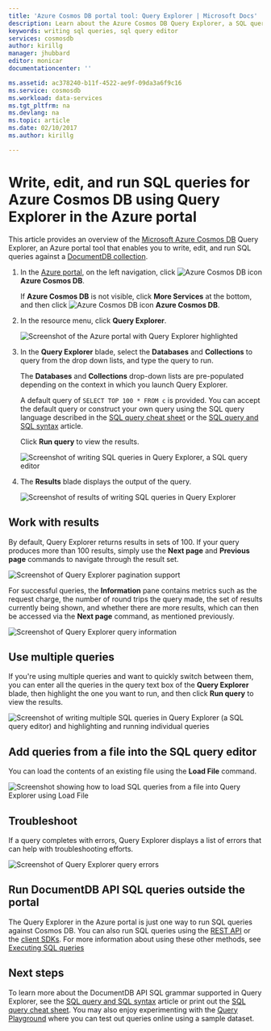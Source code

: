 ```yaml
---
title: 'Azure Cosmos DB portal tool: Query Explorer | Microsoft Docs'
description: Learn about the Azure Cosmos DB Query Explorer, a SQL query editor in the Azure portal for writing SQL queries and running them against an Azure Cosmos DB collection.
keywords: writing sql queries, sql query editor
services: cosmosdb
author: kirillg
manager: jhubbard
editor: monicar
documentationcenter: ''

ms.assetid: ac378240-b11f-4522-ae9f-09da3a6f9c16
ms.service: cosmosdb
ms.workload: data-services
ms.tgt_pltfrm: na
ms.devlang: na
ms.topic: article
ms.date: 02/10/2017
ms.author: kirillg

---
```

# Write, edit, and run SQL queries for Azure Cosmos DB using Query Explorer in the Azure portal
This article provides an overview of the [Microsoft Azure Cosmos DB](https://azure.microsoft.com/services/documentdb/) Query Explorer, an Azure portal tool that enables you to write, edit, and run SQL queries against a [DocumentDB collection](documentdb-create-collection.md).

1. In the [Azure portal](https://portal.azure.com), on the left navigation, click ![Azure Cosmos DB icon](./media/documentdb-query-collections-query-explorer/nosql-documentdb-portal-icon.png) **Azure Cosmos DB**. 

    If **Azure Cosmos DB** is not visible, click **More Services** at the bottom, and then click ![Azure Cosmos DB icon](./media/documentdb-query-collections-query-explorer/nosql-documentdb-portal-icon.png) **Azure Cosmos DB**.
2. In the resource menu, click **Query Explorer**. 
   
    ![Screenshot of the Azure portal with Query Explorer highlighted](./media/documentdb-query-collections-query-explorer/queryexplorercommand.png)
3. In the **Query Explorer** blade, select the **Databases** and **Collections** to query from the drop down lists, and type the query to run. 
   
    The **Databases** and **Collections** drop-down lists are pre-populated depending on the context in which you launch Query Explorer. 
   
    A default query of `SELECT TOP 100 * FROM c` is provided.  You can accept the default query or construct your own query using the SQL query language described in the [SQL query cheat sheet](documentdb-sql-query-cheat-sheet.md) or the [SQL query and SQL syntax](documentdb-sql-query.md) article.
   
    Click **Run query** to view the results.
   
    ![Screenshot of writing SQL queries in Query Explorer, a SQL query editor](./media/documentdb-query-collections-query-explorer/queryexplorerinitial.png)
4. The **Results** blade displays the output of the query. 
   
    ![Screenshot of results of writing SQL queries in Query Explorer](./media/documentdb-query-collections-query-explorer/queryresults1.png)

## Work with results
By default, Query Explorer returns results in sets of 100.  If your query produces more than 100 results, simply use the **Next page** and **Previous page** commands to navigate through the result set.

![Screenshot of Query Explorer pagination support](./media/documentdb-query-collections-query-explorer/queryresultspagination.png)

For successful queries, the **Information** pane contains metrics such as the request charge,  the number of round trips the query made, the set of results currently being shown, and whether there are more results, which can then be accessed via the **Next page** command, as mentioned previously.

![Screenshot of Query Explorer query information](./media/documentdb-query-collections-query-explorer/queryinformation.png)

## Use multiple queries
If you're using multiple queries and want to quickly switch between them, you can enter all the queries in the query text box of the **Query Explorer** blade, then highlight the one you want to run, and then click **Run query** to view the results.

![Screenshot of writing multiple SQL queries in Query Explorer (a SQL query editor) and highlighting and running individual queries](./media/documentdb-query-collections-query-explorer/queryexplorerhighlightandrun.png)

## Add queries from a file into the SQL query editor
You can load the contents of an existing file using the **Load File** command.

![Screenshot showing how to load SQL queries from a file into Query Explorer using Load File](./media/documentdb-query-collections-query-explorer/loadqueryfile.png)

## Troubleshoot
If a query completes with errors, Query Explorer displays a list of errors that can help with troubleshooting efforts.

![Screenshot of Query Explorer query errors](./media/documentdb-query-collections-query-explorer/queryerror.png)

## Run DocumentDB API SQL queries outside the portal
The Query Explorer in the Azure portal is just one way to run SQL queries against Cosmos DB. You can also run SQL queries using the [REST API](https://msdn.microsoft.com/library/azure/dn781481.aspx) or the [client SDKs](documentdb-sdk-dotnet.md). For more information about using these other methods, see [Executing SQL queries](documentdb-sql-query.md#ExecutingSqlQueries)

## Next steps
To learn more about the DocumentDB API SQL grammar supported in Query Explorer, see the [SQL query and SQL syntax](documentdb-sql-query.md) article or print out the [SQL query cheat sheet](documentdb-sql-query-cheat-sheet.md).
You may also enjoy experimenting with the [Query Playground](https://www.documentdb.com/sql/demo) where you can test out queries online using a sample dataset.

